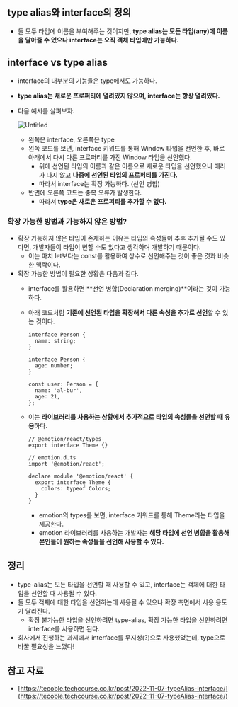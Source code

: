 ## type alias와 interface의 정의

- 둘 모두 타입에 이름을 부여해주는 것이지만, **type alias는 모든 타입(any)에 이름을 달아줄 수 있으나 interface는 오직 객체 타입에만 가능하다.**

## interface vs type alias

- interface의 대부분의 기능들은 type에서도 가능하다.
- **type alias는 새로운 프로퍼티에 열려있지 않으며, interface는 항상 열려있다.**
- 다음 예시를 살펴보자.
    
    ![Untitled](https://s3-us-west-2.amazonaws.com/secure.notion-static.com/ecfb9411-7f6c-4c15-a6ad-8e9c7e97b399/Untitled.png)
    
    - 왼쪽은 interface, 오른쪽은 type
    - 왼쪽 코드를 보면, interface 키워드를 통해 Window 타입을 선언한 후, 바로 아래에서 다시 다른 프로퍼티를 가진 Window 타입을 선언했다.
        - 위에 선언된 타입의 이름과 같은 이름으로 새로운 타입을 선언했으나 에러가 나지 않고 **나중에 선언된 타입의 프로퍼티를 가진다.**
        - 따라서 interface는 확장 가능하다. (선언 병합)
    - 반면에 오른쪽 코드는 중복 오류가 발생한다.
        - 따라서 **type은 새로운 프로퍼티를 추가할 수 없다.**

### 확장 가능한 방법과 가능하지 않은 방법?

- 확장 가능하지 않은 타입이 존재하는 이유는 타입의 속성들이 추후 추가될 수도 있다면, 개발자들이 타입이 변할 수도 있다고 생각하며 개발하기 때문이다.
    - 이는 마치 let보다는 const를 활용하여 상수로 선언해주는 것이 좋은 것과 비슷한 맥락이다.
- 확장 가능한 방법이 필요한 상황은 다음과 같다.
    - interface를 활용하면 **선언 병합(Declaration merging)**이라는 것이 가능하다.
    - 아래 코드처럼 **기존에 선언된 타입을 확장해서 다른 속성을 추가로 선언**할 수 있는 것이다.
        
        ```tsx
        interface Person {
          name: string;
        }
        
        interface Person {
          age: number;
        }
        
        const user: Person = {
          name: 'al-bur',
          age: 21,
        };
        ```
        
    - 이는 **라이브러리를 사용하는 상황에서 추가적으로 타입의 속성들을 선언할 때 유용**하다.
        
        ```tsx
        // @emotion/react/types
        export interface Theme {}
        
        // emotion.d.ts
        import '@emotion/react';
        
        declare module '@emotion/react' {
          export interface Theme {
            colors: typeof Colors;
          }
        }
        ```
        
        - emotion의 types를 보면, interface 키워드를 통해 Theme라는 타입을 제공한다.
        - emotion 라이브러리를 사용하는 개발자는 **해당 타입에 선언 병합을 활용해 본인들이 원하는 속성들을 선언해 사용할 수 있다.**

## 정리

- type-alias는 모든 타입을 선언할 때 사용할 수 있고, interface는 객체에 대한 타입을 선언할 때 사용될 수 있다.
- 둘 모두 객체에 대한 타입을 선언하는데 사용될 수 있으나 확장 측면에서 사용 용도가 달라진다.
    - 확장 불가능한 타입을 선언하려면 type-alias, 확장 가능한 타입을 선언하려면 interface를 사용하면 된다.
- 회사에서 진행하는 과제에서 interface를 무지성(?)으로 사용했었는데, type으로 바꿀 필요성을 느꼈다!

## 참고 자료

- [https://tecoble.techcourse.co.kr/post/2022-11-07-typeAlias-interface/](https://tecoble.techcourse.co.kr/post/2022-11-07-typeAlias-interface/)